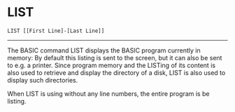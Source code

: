# LIST

```
LIST [[First Line]-[Last Line]]
```

---

The BASIC command LIST displays the BASIC program currently in memory: By default this listing is sent to the screen, but it can also be sent to e.g. a printer. Since program memory and the LISTing of its content is also used to retrieve and display the directory of a disk, LIST is also used to display such directories.

When LIST is using without any line numbers, the entire program is be listing.
